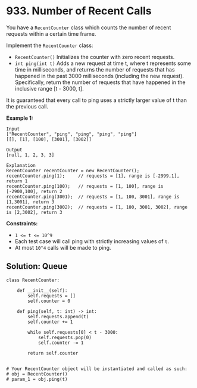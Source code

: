# 933. Number of Recent Calls

You have a `RecentCounter` class which counts the number of recent requests within a certain time frame.

Implement the `RecentCounter` class:

- `RecentCounter()` Initializes the counter with zero recent requests.
- `int ping(int t)` Adds a new request at time t, where t represents some time in milliseconds, and returns the number of requests that has happened in the past 3000 milliseconds (including the new request). Specifically, return the number of requests that have happened in the inclusive range [t - 3000, t].

It is guaranteed that every call to ping uses a strictly larger value of t than the previous call.

**Example 1:**

```
Input
["RecentCounter", "ping", "ping", "ping", "ping"]
[[], [1], [100], [3001], [3002]]

Output
[null, 1, 2, 3, 3]

Explanation
RecentCounter recentCounter = new RecentCounter();
recentCounter.ping(1);     // requests = [1], range is [-2999,1], return 1
recentCounter.ping(100);   // requests = [1, 100], range is [-2900,100], return 2
recentCounter.ping(3001);  // requests = [1, 100, 3001], range is [1,3001], return 3
recentCounter.ping(3002);  // requests = [1, 100, 3001, 3002], range is [2,3002], return 3
```

**Constraints:**

- `1 <= t <= 10^9`
- Each test case will call ping with strictly increasing values of `t`.
- At most `10^4` calls will be made to ping.


## Solution: Queue

```python3
class RecentCounter:

    def __init__(self):
        self.requests = []
        self.counter = 0

    def ping(self, t: int) -> int:
        self.requests.append(t)
        self.counter += 1

        while self.requests[0] < t - 3000:
            self.requests.pop(0)
            self.counter -= 1
        
        return self.counter
        

# Your RecentCounter object will be instantiated and called as such:
# obj = RecentCounter()
# param_1 = obj.ping(t)
```
